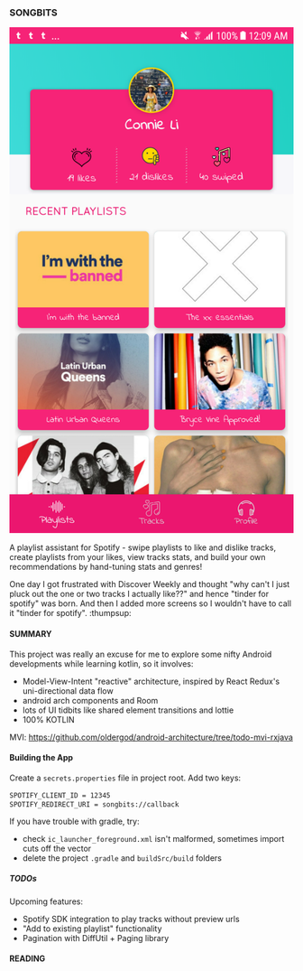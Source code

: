 ### SONGBITS

![Home](screenshots/home.png)


A playlist assistant for Spotify - swipe playlists to like and dislike tracks, create playlists from your likes, view tracks 
stats, 
and build your own recommendations by hand-tuning stats and genres! 

One day I got frustrated with Discover Weekly and thought "why can't 
I just pluck out the one or two tracks I actually like??" and hence "tinder for spotify" was born. And then I added more screens so I 
wouldn't have to call it "tinder for spotify". :thumpsup:
 
 

#### SUMMARY 

This project was really an excuse for me to explore some nifty Android developments while learning kotlin, so it 
involves:
- Model-View-Intent "reactive" architecture, inspired by React Redux's uni-directional data flow
- android arch components and Room
- lots of UI tidbits like shared element transitions and lottie
- 100% KOTLIN

MVI: https://github.com/oldergod/android-architecture/tree/todo-mvi-rxjava



#### Building the App 

Create a `secrets.properties` file in project root. Add two keys:
```
SPOTIFY_CLIENT_ID = 12345 
SPOTIFY_REDIRECT_URI = songbits://callback
```

If you have trouble with gradle, try:
 - check `ic_launcher_foreground.xml` isn't malformed, sometimes import cuts off the vector
 - delete the project `.gradle` and `buildSrc/build` folders
 
 
##### TODOs

Upcoming features:
- Spotify SDK integration to play tracks without preview urls
- "Add to existing playlist" functionality
- Pagination with DiffUtil + Paging library

#### READING

